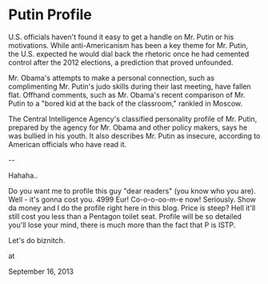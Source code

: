 # Putin Profile
U.S. officials haven't found it easy to get a handle on Mr. Putin or his motivations. While anti-Americanism has been a key theme for Mr. Putin, the U.S. expected he would dial back the rhetoric once he had cemented control after the 2012 elections, a prediction that proved unfounded.

Mr. Obama's attempts to make a personal connection, such as complimenting Mr. Putin's judo skills during their last meeting, have fallen flat. Offhand comments, such as Mr. Obama's recent comparison of Mr. Putin to a "bored kid at the back of the classroom," rankled in Moscow.

The Central Intelligence Agency's classified personality profile of Mr. Putin, prepared by the agency for Mr. Obama and other policy makers, says he was bullied in his youth. It also describes Mr. Putin as insecure, according to American officials who have read it.

--

Hahaha..

Do you want me to profile this guy "dear readers" (you know who you are). Well - it's gonna cost you. 4999 Eur! Co-o-o-oo-m-e now! Seriously.  Show da money and I do the profile right here in this blog. Price is steep? Hell it'll still cost you less than  a Pentagon toilet seat. Profile  will be so detailed you'll lose your mind, there is much more than the fact that P is ISTP. 

Let's do biznitch.







at

September 16, 2013















